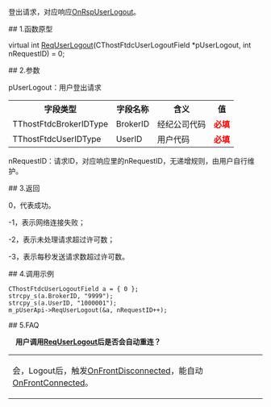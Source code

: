 <p>登出请求，对应响应<a href="../../CTHOSTFTDCTRADERAPI/ONRSPUSERLOGOUT/">OnRspUserLogout</a>。</p>
<span class="anchor" id="97da768c-f72d-498e-821b-de6e6fdb30ca"></span>
## 1.函数原型
<p>virtual int <a href="../../../HQJK/CTHOSTFTDCMDAPI/REQUSERLOGOUT/">ReqUserLogout</a>(CThostFtdcUserLogoutField *pUserLogout, int nRequestID) = 0;</p>
<span class="anchor" id="cf7b1384-3e0f-4dd0-b4e9-79fa6a29eb25"></span>
## 2.参数
<p>pUserLogout：用户登出请求</p>
<table><tr><th style="TEXT-ALIGN: center;">字段类型</th><th style="TEXT-ALIGN: center;">字段名称</th><th style="TEXT-ALIGN: center;">含义</th><th style="TEXT-ALIGN: center;">值</th></tr><tr><td style="TEXT-ALIGN: left;">TThostFtdcBrokerIDType</td>
<td style="TEXT-ALIGN: left;">BrokerID</td>
<td style="TEXT-ALIGN: left;">经纪公司代码</td>
<td style="TEXT-ALIGN: left;"><strong><font color="#FF0000">必填</font></strong></td>
</tr>
<tr><td style="TEXT-ALIGN: left;">TThostFtdcUserIDType</td>
<td style="TEXT-ALIGN: left;">UserID</td>
<td style="TEXT-ALIGN: left;">用户代码</td>
<td style="TEXT-ALIGN: left;"><strong><font color="#FF0000">必填</font></strong></td>
</tr>
</table>
<p>nRequestID：请求ID，对应响应里的nRequestID，无递增规则，由用户自行维护。</p>
<span class="anchor" id="a85731e7-41e1-4fd2-9d9a-56f25d744b12"></span>
## 3.返回
<p>0，代表成功。</p>
<p>-1，表示网络连接失败；</p>
<p>-2，表示未处理请求超过许可数；</p>
<p>-3，表示每秒发送请求数超过许可数。</p>
<span class="anchor" id="8674680c-19dd-4d38-82ad-69e43840583a"></span>
## 4.调用示例
<pre><code>CThostFtdcUserLogoutField a = { 0 };
strcpy_s(a.BrokerID, "9999");
strcpy_s(a.UserID, "1000001");
m_pUserApi-&gt;ReqUserLogout(&amp;a, nRequestID++);
</code></pre>
<span class="anchor" id="6240149c-7dd2-4c29-afe3-b918c9d46738"></span>
## 5.FAQ
<p><div class="region_i"><p class="region_header" id="region_header_1" style="padding-left: 1em;font-weight : bold;text-indent: 0px;text-align: left;">用户调用<a href="../../../HQJK/CTHOSTFTDCMDAPI/REQUSERLOGOUT/">ReqUserLogout</a>后是否会自动重连？</p><div class="region_panel" id="region_panel_1" style="display:block;"><table><tr><td>
<p>会，Logout后，触发<a href="../../CTHOSTFTDCTRADERAPI/ONFRONTDISCONNECTED/">OnFrontDisconnected</a>，能自动<a href="../../../HQJK/CTHOSTFTDCMDSPI/ONFRONTCONNECTED/">OnFrontConnected</a>。</p>
</td></tr></table>
</div><p class="region_tail" id="region_tail_1" style="border-top-color:transparent;border-bottom-width:0;"></p></div></p>
